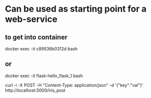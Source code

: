 # Can be used as starting point for a web-service


## to get into container
docker exec -it c89536b0312d bash
## or
docker exec -it flask-hello_flask_1 bash

curl -i -X POST -H "Content-Type: application/json" -d '{"key":"val"}' http://localhost:5000/iris_post
